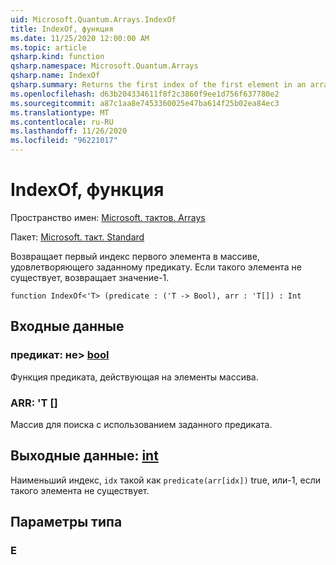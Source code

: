 ```yaml
---
uid: Microsoft.Quantum.Arrays.IndexOf
title: IndexOf, функция
ms.date: 11/25/2020 12:00:00 AM
ms.topic: article
qsharp.kind: function
qsharp.namespace: Microsoft.Quantum.Arrays
qsharp.name: IndexOf
qsharp.summary: Returns the first index of the first element in an array that satisfies a given predicate. If no such element exists, returns -1.
ms.openlocfilehash: d63b204334611f8f2c3860f9ee1d756f637780e2
ms.sourcegitcommit: a87c1aa8e7453360025e47ba614f25b02ea84ec3
ms.translationtype: MT
ms.contentlocale: ru-RU
ms.lasthandoff: 11/26/2020
ms.locfileid: "96221017"
---
```

# <a name="indexof-function"></a>IndexOf, функция

Пространство имен: [Microsoft. тактов. Arrays](xref:Microsoft.Quantum.Arrays)

Пакет: [Microsoft. такт. Standard](https://nuget.org/packages/Microsoft.Quantum.Standard)


Возвращает первый индекс первого элемента в массиве, удовлетворяющего заданному предикату. Если такого элемента не существует, возвращает значение-1.

```qsharp
function IndexOf<'T> (predicate : ('T -> Bool), arr : 'T[]) : Int
```


## <a name="input"></a>Входные данные

### <a name="predicate--t---bool"></a>предикат: не> [bool](xref:microsoft.quantum.lang-ref.bool)

Функция предиката, действующая на элементы массива.


### <a name="arr--t"></a>ARR: 'T []

Массив для поиска с использованием заданного предиката.



## <a name="output--int"></a>Выходные данные: [int](xref:microsoft.quantum.lang-ref.int)

Наименьший индекс, `idx` такой как `predicate(arr[idx])` true, или-1, если такого элемента не существует.

## <a name="type-parameters"></a>Параметры типа

### <a name="t"></a>Е

